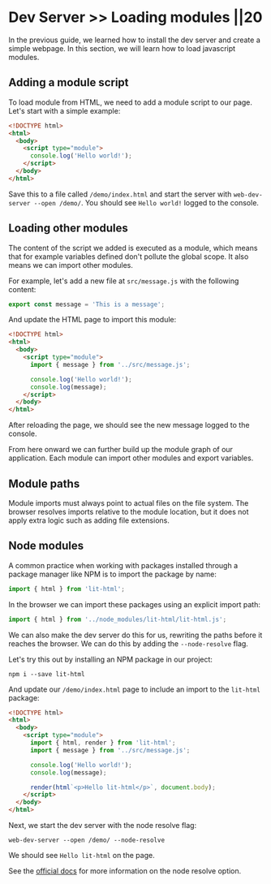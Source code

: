 # Dev Server >> Loading modules ||20

In the previous guide, we learned how to install the dev server and create a simple webpage. In this section, we will learn how to load javascript modules.

## Adding a module script

To load module from HTML, we need to add a module script to our page. Let's start with a simple example:

```html
<!DOCTYPE html>
<html>
  <body>
    <script type="module">
      console.log('Hello world!');
    </script>
  </body>
</html>
```

Save this to a file called `/demo/index.html` and start the server with `web-dev-server --open /demo/`. You should see `Hello world!` logged to the console.

## Loading other modules

The content of the script we added is executed as a module, which means that for example variables defined don't pollute the global scope. It also means we can import other modules.

For example, let's add a new file at `src/message.js` with the following content:

```js
export const message = 'This is a message';
```

And update the HTML page to import this module:

```html
<!DOCTYPE html>
<html>
  <body>
    <script type="module">
      import { message } from '../src/message.js';

      console.log('Hello world!');
      console.log(message);
    </script>
  </body>
</html>
```

After reloading the page, we should see the new message logged to the console.

From here onward we can further build up the module graph of our application. Each module can import other modules and export variables.

## Module paths

Module imports must always point to actual files on the file system. The browser resolves imports relative to the module location, but it does not apply extra logic such as adding file extensions.

## Node modules

A common practice when working with packages installed through a package manager like NPM is to import the package by name:

```js
import { html } from 'lit-html';
```

In the browser we can import these packages using an explicit import path:

```js
import { html } from '../node_modules/lit-html/lit-html.js';
```

We can also make the dev server do this for us, rewriting the paths before it reaches the browser. We can do this by adding the `--node-resolve` flag.

Let's try this out by installing an NPM package in our project:

```
npm i --save lit-html
```

And update our `/demo/index.html` page to include an import to the `lit-html` package:

```html
<!DOCTYPE html>
<html>
  <body>
    <script type="module">
      import { html, render } from 'lit-html';
      import { message } from '../src/message.js';

      console.log('Hello world!');
      console.log(message);

      render(html`<p>Hello lit-html</p>`, document.body);
    </script>
  </body>
</html>
```

Next, we start the dev server with the node resolve flag:

```
web-dev-server --open /demo/ --node-resolve
```

We should see `Hello lit-html` on the page.

See the [official docs](../../docs/dev-server/cli-and-configuration.md#node-resolve-options) for more information on the node resolve option.
